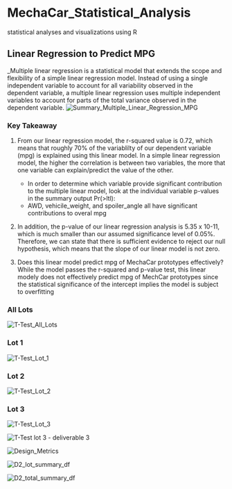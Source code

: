 # MechaCar_Statistical_Analysis
statistical analyses and visualizations using R

## Linear Regression to Predict MPG
_Multiple linear regression is a statistical model that extends the scope and flexibility of a simple linear regression model. Instead of using a single independent variable to account for all variability observed in the dependent variable, a multiple linear regression uses multiple independent variables to account for parts of the total variance observed in the dependent variable.
![Summary_Multiple_Linear_Regression_MPG](https://user-images.githubusercontent.com/80402142/130333883-41a87b1e-2ed3-49c3-8113-68c3493e32d0.PNG)


### Key Takeaway
1. From our linear regression model, the r-squared value is 0.72, which means that roughly 70% of the variablilty of our dependent variable (mpg) is explained using this linear model.  In a simple linear regression model, the higher the correlation is between two variables, the more that one variable can explain/predict the value of the other.
    - In order to determine which variable provide significant contribution to the multiple linear model, look at the individual variable p-values in the summary output Pr(>ltl):
    - AWD, vehicile_weight, and spoiler_angle all have significant contributions to overal mpg
2. In addition, the p-value of our linear regression analysis is 5.35 x 10-11, which is much smaller than our assumed significance level of 0.05%. Therefore, we can state that there is sufficient evidence to reject our null hypothesis, which means that the slope of our linear model is not zero.

3. Does this linear model predict mpg of MechaCar prototypes effectively? While the model passes the r-squared and p-value test, this linear modely does not effectively predict mpg of MechCar prototypes since the statistical significance of the intercept implies the model is subject to overfitting

### All Lots
![T-Test_All_Lots](https://user-images.githubusercontent.com/80402142/130333884-db18783d-fd04-42ff-8276-fa3fd1ecb06c.PNG)

### Lot 1

![T-Test_Lot_1](https://user-images.githubusercontent.com/80402142/130333885-3fd0cab7-c764-4394-bf28-4a41f3badb30.PNG)

### Lot 2

![T-Test_Lot_2](https://user-images.githubusercontent.com/80402142/130333886-6c2e8c3d-468d-41e3-8d8d-9e13920e15d6.PNG)

### Lot 3

![T-Test_Lot_3](https://user-images.githubusercontent.com/80402142/130333887-f761f1e8-cfe0-4a78-afdc-a09afbe01f54.PNG)



![T-Test lot 3 - deliverable 3](https://user-images.githubusercontent.com/80215894/122682584-5f737a80-d1c8-11eb-9bc0-e94e347cc73c.png)

![Design_Metrics](https://user-images.githubusercontent.com/80402142/130333882-0dad9821-fb2a-4691-aa83-fd1173a720c5.PNG)

![D2_lot_summary_df](https://user-images.githubusercontent.com/80402142/130333874-7949f334-babd-48d3-a337-49abbdfbe043.PNG)

![D2_total_summary_df](https://user-images.githubusercontent.com/80402142/130333881-e9b8d7fb-4c87-4e00-a7a8-95ec9b32f3c9.PNG)
